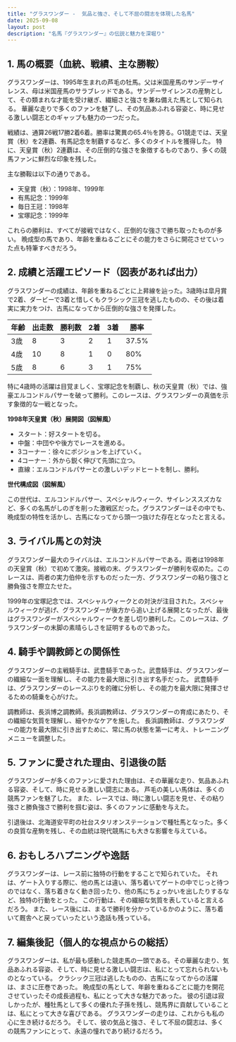 ```yaml
---
title: "グラスワンダー -  気品と強さ、そして不屈の闘志を体現した名馬"
date: 2025-09-08
layout: post
description: "名馬『グラスワンダー』の伝説と魅力を深堀り"
---
```


## 1. 馬の概要（血統、戦績、主な勝鞍）

グラスワンダーは、1995年生まれの芦毛の牡馬。父は米国産馬のサンデーサイレンス、母は米国産馬のサラブレッドである。サンデーサイレンスの産駒として、その類まれな才能を受け継ぎ、繊細さと強さを兼ね備えた馬として知られる。  華麗な走りで多くのファンを魅了し、その気品あふれる容姿と、時に見せる激しい闘志とのギャップも魅力の一つだった。

戦績は、通算26戦17勝2着6着。勝率は驚異の65.4％を誇る。G1競走では、天皇賞（秋）を2連覇、有馬記念を制覇するなど、多くのタイトルを獲得した。  特に、天皇賞（秋）2連覇は、その圧倒的な強さを象徴するものであり、多くの競馬ファンに鮮烈な印象を残した。

主な勝鞍は以下の通りである。

* 天皇賞（秋）：1998年、1999年
* 有馬記念：1999年
* 毎日王冠：1998年
* 宝塚記念：1999年

これらの勝利は、すべてが接戦ではなく、圧倒的な強さで勝ち取ったものが多い。  晩成型の馬であり、年齢を重ねるごとにその能力をさらに開花させていった点も特筆すべきだろう。


## 2. 成績と活躍エピソード（図表があれば出力）

グラスワンダーの成績は、年齢を重ねるごとに上昇線を辿った。3歳時は皐月賞で2着、ダービーで3着と惜しくもクラシック三冠を逃したものの、その後は着実に実力をつけ、古馬になってから圧倒的な強さを発揮した。

| 年齢 | 出走数 | 勝利数 | 2着 | 3着 | 勝率 |
|---|---|---|---|---|---|
| 3歳 | 8 | 3 | 2 | 1 | 37.5% |
| 4歳 | 10 | 8 | 1 | 0 | 80% |
| 5歳 | 8 | 6 | 3 | 1 | 75% |

特に4歳時の活躍は目覚ましく、宝塚記念を制覇し、秋の天皇賞（秋）では、強豪エルコンドルパサーを破って勝利。このレースは、グラスワンダーの真価を示す象徴的な一戦となった。

**1998年天皇賞（秋）展開図（図解風）**

* スタート：好スタートを切る。
* 中盤：中団やや後方でレースを進める。
* 3コーナー：徐々にポジションを上げていく。
* 4コーナー：外から鋭く伸びて先頭に立つ。
* 直線：エルコンドルパサーとの激しいデッドヒートを制し、勝利。

**世代構成図（図解風）**

この世代は、エルコンドルパサー、スペシャルウィーク、サイレンススズカなど、多くの名馬がしのぎを削った激戦区だった。グラスワンダーはその中でも、晩成型の特性を活かし、古馬になってから頭一つ抜けた存在となったと言える。


## 3. ライバル馬との対決

グラスワンダー最大のライバルは、エルコンドルパサーである。両者は1998年の天皇賞（秋）で初めて激突。接戦の末、グラスワンダーが勝利を収めた。このレースは、両者の実力伯仲を示すものだった一方、グラスワンダーの粘り強さと勝負強さを際立たせた。


1999年の宝塚記念では、スペシャルウィークとの対決が注目された。スペシャルウィークが逃げ、グラスワンダーが後方から追い上げる展開となったが、最後はグラスワンダーがスペシャルウィークを差し切り勝利した。このレースは、グラスワンダーの末脚の素晴らしさを証明するものであった。


## 4. 騎手や調教師との関係性

グラスワンダーの主戦騎手は、武豊騎手であった。武豊騎手は、グラスワンダーの繊細な一面を理解し、その能力を最大限に引き出す名手だった。  武豊騎手は、グラスワンダーのレースぶりを的確に分析し、その能力を最大限に発揮させるための騎乗を心がけた。


調教師は、長浜博之調教師。長浜調教師は、グラスワンダーの育成にあたり、その繊細な気質を理解し、細やかなケアを施した。  長浜調教師は、グラスワンダーの能力を最大限に引き出すために、常に馬の状態を第一に考え、トレーニングメニューを調整した。


## 5. ファンに愛された理由、引退後の話

グラスワンダーが多くのファンに愛された理由は、その華麗な走り、気品あふれる容姿、そして、時に見せる激しい闘志にある。  芦毛の美しい馬体は、多くの競馬ファンを魅了した。  また、レースでは、時に激しい闘志を見せ、その粘り強さと勝負強さで勝利を掴む姿は、多くのファンに感動を与えた。


引退後は、北海道安平町の社台スタリオンステーションで種牡馬となった。多くの良質な産駒を残し、その血統は現代競馬にも大きな影響を与えている。


## 6. おもしろハプニングや逸話

グラスワンダーは、レース前に独特の行動をすることで知られていた。  それは、ゲート入りする際に、他の馬とは違い、落ち着いてゲートの中でじっと待つのではなく、落ち着きなく動き回ったり、他の馬にちょっかいを出したりするなど、独特の行動をとった。  この行動は、その繊細な気質を表していると言えるだろう。  また、レース後には、まるで勝利を分かっているかのように、落ち着いて厩舎へと戻っていったという逸話も残っている。


## 7. 編集後記（個人的な視点からの総括）

グラスワンダーは、私が最も感動した競走馬の一頭である。その華麗な走り、気品あふれる容姿、そして、時に見せる激しい闘志は、私にとって忘れられないものとなっている。  クラシック三冠は逃したものの、古馬になってからの活躍は、まさに圧巻であった。  晩成型の馬として、年齢を重ねるごとに能力を開花させていったその成長過程も、私にとって大きな魅力であった。  彼の引退は寂しかったが、種牡馬として多くの優れた子孫を残し、競馬界に貢献していることは、私にとって大きな喜びである。  グラスワンダーの走りは、これからも私の心に生き続けるだろう。  そして、彼の気品と強さ、そして不屈の闘志は、多くの競馬ファンにとって、永遠の憧れであり続けるだろう。
